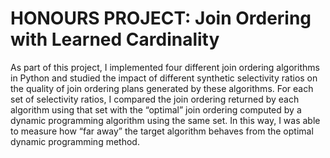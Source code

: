 # HONOURS PROJECT: Join Ordering with Learned Cardinality
As part of this project, I implemented four different join ordering algorithms in Python
and studied the impact of different synthetic selectivity ratios on the quality of join
ordering plans generated by these algorithms. For each set of selectivity ratios, I 
compared the join ordering returned by each algorithm using that set with the “optimal”
join ordering computed by a dynamic programming algorithm using the same set. In
this way, I was able to measure how “far away” the target algorithm behaves from the
optimal dynamic programming method.
